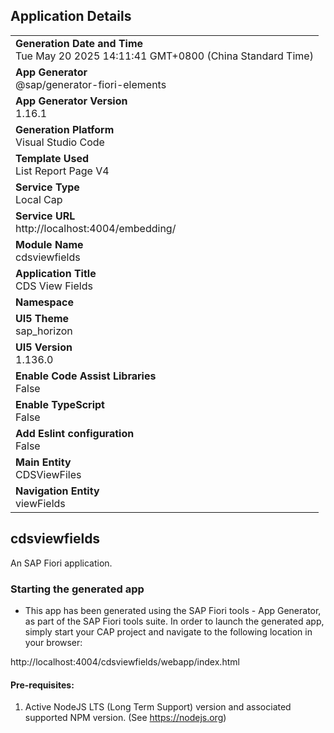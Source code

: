 ## Application Details
|               |
| ------------- |
|**Generation Date and Time**<br>Tue May 20 2025 14:11:41 GMT+0800 (China Standard Time)|
|**App Generator**<br>@sap/generator-fiori-elements|
|**App Generator Version**<br>1.16.1|
|**Generation Platform**<br>Visual Studio Code|
|**Template Used**<br>List Report Page V4|
|**Service Type**<br>Local Cap|
|**Service URL**<br>http://localhost:4004/embedding/|
|**Module Name**<br>cdsviewfields|
|**Application Title**<br>CDS View Fields|
|**Namespace**<br>|
|**UI5 Theme**<br>sap_horizon|
|**UI5 Version**<br>1.136.0|
|**Enable Code Assist Libraries**<br>False|
|**Enable TypeScript**<br>False|
|**Add Eslint configuration**<br>False|
|**Main Entity**<br>CDSViewFiles|
|**Navigation Entity**<br>viewFields|

## cdsviewfields

An SAP Fiori application.

### Starting the generated app

-   This app has been generated using the SAP Fiori tools - App Generator, as part of the SAP Fiori tools suite.  In order to launch the generated app, simply start your CAP project and navigate to the following location in your browser:

http://localhost:4004/cdsviewfields/webapp/index.html

#### Pre-requisites:

1. Active NodeJS LTS (Long Term Support) version and associated supported NPM version.  (See https://nodejs.org)


